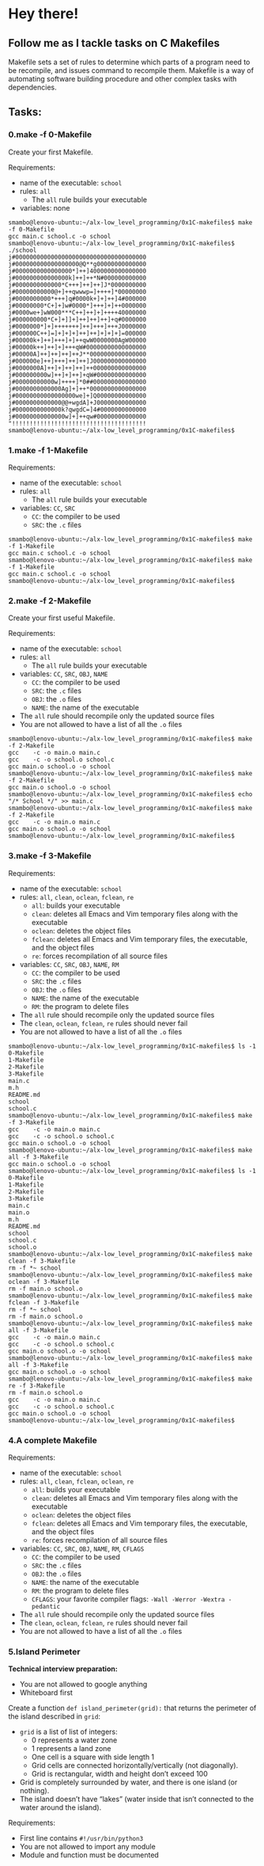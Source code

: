 # Hey there!
## Follow me as I tackle tasks on C Makefiles

Makefile sets a set of rules to determine which parts of a program need to be recompile, and issues command to recompile them. Makefile is a way of automating software building procedure and other complex tasks with dependencies.

## Tasks:

### 0.make -f 0-Makefile
Create your first Makefile.

Requirements:

* name of the executable: `school`
* rules: `all`
  * The `all` rule builds your executable
* variables: none

```
smambo@lenovo-ubuntu:~/alx-low_level_programming/0x1C-makefiles$ make -f 0-Makefile 
gcc main.c school.c -o school
smambo@lenovo-ubuntu:~/alx-low_level_programming/0x1C-makefiles$ ./school 
j#0000000000000000000000000000000000000
j#000000000000000000@Q**g00000000000000
j#0000000000000000*]++]4000000000000000
j#000000000000000k]++]++*N#000000000000
j#0000000000000*C+++]++]++]J*0000000000
j#00000000000@+]++qwwwp=]++++]*00000000
j#0000000000*+++]q#0000k+]+]++]4#000000
j#00000000*C+]+]w#0000*]+++]+]++0000000
j#0000we+]wW000***C++]++]+]++++40000000
j#000000000*C+]+]]+]++]++]++]+q#0000000
j#0000000*]+]+++++++]++]+++]+++J0000000
j#000000C++]=]+]+]+]++]++]+]+]+]=000000
j#00000k+]++]+++]+]++qwW0000000AgW00000
j#00000k++]++]+]+++qW#00000000000000000
j#00000A]++]++]++]++J**0000000000000000
j#000000e]++]+++]++]++]J000000000000000
j#0000000A]++]+]++]++]++000000000000000
j#000000000w]++]+]++]+qW#00000000000000
j#00000000000w]++++]*0##000000000000000
j#0000000000000Ag]+]++*0000000000000000
j#00000000000000000we]+]Q00000000000000
j#0000000000000@@+wgdA]+J00000000000000
j#0000000000000k?qwgdC=]4#0000000000000
j#00000000000000w]+]++qw#00000000000000
"!!!!!!!!!!!!!!!!!!!!!!!!!!!!!!!!!!!!!!
smambo@lenovo-ubuntu:~/alx-low_level_programming/0x1C-makefiles$
```

### 1.make -f 1-Makefile
Requirements:

* name of the executable: `school`
* rules: `all`
  * The `all` rule builds your executable
* variables: `CC`, `SRC`
  * `CC`: the compiler to be used
  * `SRC`: the `.c` files

```
smambo@lenovo-ubuntu:~/alx-low_level_programming/0x1C-makefiles$ make -f 1-Makefile 
gcc main.c school.c -o school
smambo@lenovo-ubuntu:~/alx-low_level_programming/0x1C-makefiles$ make -f 1-Makefile 
gcc main.c school.c -o school
smambo@lenovo-ubuntu:~/alx-low_level_programming/0x1C-makefiles$
```

### 2.make -f 2-Makefile
Create your first useful Makefile.

Requirements:

* name of the executable: `school`
* rules: `all`
  * The `all` rule builds your executable
* variables: `CC`, `SRC`, `OBJ`, `NAME`
  * `CC`: the compiler to be used
  * `SRC`: the `.c` files
  * `OBJ`: the `.o` files
  * `NAME`: the name of the executable
* The `all` rule should recompile only the updated source files
* You are not allowed to have a list of all the `.o` files

```
smambo@lenovo-ubuntu:~/alx-low_level_programming/0x1C-makefiles$ make -f 2-Makefile 
gcc    -c -o main.o main.c
gcc    -c -o school.o school.c
gcc main.o school.o -o school
smambo@lenovo-ubuntu:~/alx-low_level_programming/0x1C-makefiles$ make -f 2-Makefile 
gcc main.o school.o -o school
smambo@lenovo-ubuntu:~/alx-low_level_programming/0x1C-makefiles$ echo "/* School */" >> main.c
smambo@lenovo-ubuntu:~/alx-low_level_programming/0x1C-makefiles$ make -f 2-Makefile 
gcc    -c -o main.o main.c
gcc main.o school.o -o school
smambo@lenovo-ubuntu:~/alx-low_level_programming/0x1C-makefiles$
```

### 3.make -f 3-Makefile
Requirements:

* name of the executable: `school`
* rules: `all`, `clean`, `oclean`, `fclean`, `re`
  * `all`: builds your executable
  * `clean`: deletes all Emacs and Vim temporary files along with the executable
  * `oclean`: deletes the object files
  * `fclean`: deletes all Emacs and Vim temporary files, the executable, and the object files
  * `re`: forces recompilation of all source files
* variables: `CC`, `SRC`, `OBJ`, `NAME`, `RM`
  * `CC`: the compiler to be used
  * `SRC`: the `.c` files
  * `OBJ`: the `.o` files
  * `NAME`: the name of the executable
  * `RM`: the program to delete files
* The `all` rule should recompile only the updated source files
* The `clean`, `oclean`, `fclean`, `re` rules should never fail
* You are not allowed to have a list of all the `.o` files

```
smambo@lenovo-ubuntu:~/alx-low_level_programming/0x1C-makefiles$ ls -1
0-Makefile
1-Makefile
2-Makefile
3-Makefile
main.c
m.h
README.md
school
school.c
smambo@lenovo-ubuntu:~/alx-low_level_programming/0x1C-makefiles$ make -f 3-Makefile 
gcc    -c -o main.o main.c
gcc    -c -o school.o school.c
gcc main.o school.o -o school
smambo@lenovo-ubuntu:~/alx-low_level_programming/0x1C-makefiles$ make all -f 3-Makefile 
gcc main.o school.o -o school
smambo@lenovo-ubuntu:~/alx-low_level_programming/0x1C-makefiles$ ls -1
0-Makefile
1-Makefile
2-Makefile
3-Makefile
main.c
main.o
m.h
README.md
school
school.c
school.o
smambo@lenovo-ubuntu:~/alx-low_level_programming/0x1C-makefiles$ make clean -f 3-Makefile 
rm -f *~ school
smambo@lenovo-ubuntu:~/alx-low_level_programming/0x1C-makefiles$ make oclean -f 3-Makefile 
rm -f main.o school.o
smambo@lenovo-ubuntu:~/alx-low_level_programming/0x1C-makefiles$ make fclean -f 3-Makefile 
rm -f *~ school
rm -f main.o school.o
smambo@lenovo-ubuntu:~/alx-low_level_programming/0x1C-makefiles$ make all -f 3-Makefile 
gcc    -c -o main.o main.c
gcc    -c -o school.o school.c
gcc main.o school.o -o school
smambo@lenovo-ubuntu:~/alx-low_level_programming/0x1C-makefiles$ make all -f 3-Makefile 
gcc main.o school.o -o school
smambo@lenovo-ubuntu:~/alx-low_level_programming/0x1C-makefiles$ make re -f 3-Makefile 
rm -f main.o school.o
gcc    -c -o main.o main.c
gcc    -c -o school.o school.c
gcc main.o school.o -o school
smambo@lenovo-ubuntu:~/alx-low_level_programming/0x1C-makefiles$
```

### 4.A complete Makefile
Requirements:

* name of the executable: `school`
* rules: `all`, `clean`, `fclean`, `oclean`, `re`
  * `all`: builds your executable
  * `clean`: deletes all Emacs and Vim temporary files along with the executable
  * `oclean`: deletes the object files
  * `fclean`: deletes all Emacs and Vim temporary files, the executable, and the object files
  * `re`: forces recompilation of all source files
* variables: `CC`, `SRC`, `OBJ`, `NAME`, `RM`, `CFLAGS`
  * `CC`: the compiler to be used
  * `SRC`: the `.c` files
  * `OBJ`: the `.o` files
  * `NAME`: the name of the executable
  * `RM`: the program to delete files
  * `CFLAGS`: your favorite compiler flags: `-Wall -Werror -Wextra -pedantic`
* The `all` rule should recompile only the updated source files
* The `clean`, `oclean`, `fclean`, `re` rules should never fail
* You are not allowed to have a list of all the `.o` files

### 5.Island Perimeter
**Technical interview preparation:**

* You are not allowed to google anything
* Whiteboard first

Create a function `def island_perimeter(grid):` that returns the perimeter of the island described in `grid`:

* `grid` is a list of list of integers:
  * 0 represents a water zone
  * 1 represents a land zone
  * One cell is a square with side length 1
  * Grid cells are connected horizontally/vertically (not diagonally).
  * Grid is rectangular, width and height don’t exceed 100
* Grid is completely surrounded by water, and there is one island (or nothing).
* The island doesn’t have “lakes” (water inside that isn’t connected to the water around the island).

Requirements:

* First line contains `#!/usr/bin/python3`
* You are not allowed to import any module
* Module and function must be documented

